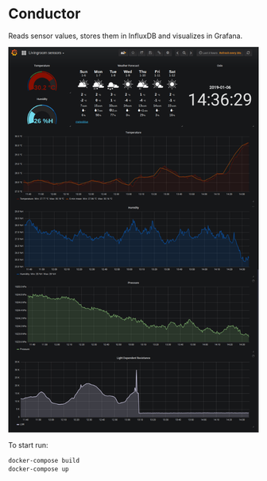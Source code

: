 # Conductor

Reads sensor values, stores them in InfluxDB and visualizes in Grafana.

<div align="center">
  <img width="600" src="media/grafana_screenshot.png" alt="Screenshot">
</div>

To start run:
```bash
docker-compose build
docker-compose up
```
